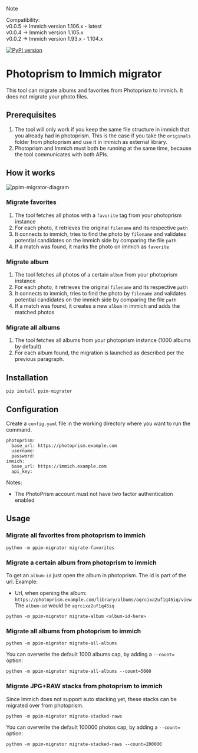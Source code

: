 > [!NOTE]
> Compatibility: <br>
> v0.0.5 → Immich version 1.106.x - latest<br>
> v0.0.4 → Immich version 1.105.x<br>
> v0.0.2 → Immich version 1.93.x - 1.104.x

[![PyPI version](https://badge.fury.io/py/ppim-migrator.svg)](https://badge.fury.io/py/ppim-migrator)
# Photoprism to Immich migrator
This tool can migrate albums and favorites from Photoprism to Immich. It does not migrate your photo files.

## Prerequisites
1. The tool will only work if you keep the same file structure in immich that you already had in photoprism. This is the case if you take the `originals` folder from photoprism and use it in immich as external library.
2. Photoprism and Immich must both be running at the same time, because the tool communicates with both APIs.

## How it works
![ppim-migrator-diagram](https://github.com/v411e/ppim-migrator/assets/8049779/2231d351-8f67-4750-be28-ce9e3339d1c0)


### Migrate favorites
1. The tool fetches all photos with a `favorite` tag from your photoprism instance
2. For each photo, it retrieves the original `filename` and its respective `path`
3. It connects to immich, tries to find the photo by `filename` and validates potential candidates on the immich side by comparing the file `path`
4. If a match was found, it marks the photo on immich as `favorite`

### Migrate album
1. The tool fetches all photos of a certain `album` from your photoprism instance
2. For each photo, it retrieves the original `filename` and its respective `path`
3. It connects to immich, tries to find the photo by `filename` and validates potential candidates on the immich side by comparing the file `path`
4. If a match was found, it creates a new `album` in immich and adds the matched photos

### Migrate all albums
1. The tool fetches all albums from your photoprism instance (1000 albums by default)
2. For each album found, the migration is launched as described per the previous paragraph.

## Installation
```
pip install ppim-migrator
```

## Configuration
Create a `config.yaml` file in the working directory where you want to run the command.
```
photoprism:
  base_url: https://photoprism.example.com
  username:
  password:
immich:
  base_url: https://immich.example.com
  api_key:
```
Notes:
* The PhotoPrism account must not have two factor authentication enabled

## Usage
### Migrate all favorites from photoprism to immich
```
python -m ppim-migrator migrate-favorites
```

### Migrate a certain album from photoprism to immich
To get an `album-id` just open the album in photoprism. The id is part of the url.
Example:
- Url, when opening the album: `https://photoprism.example.com/library/albums/aqrcixa2uf1q45iq/view`
  The `album-id` would be `aqrcixa2uf1q45iq`
```
python -m ppim-migrator migrate-album <album-id-here>
```

### Migrate all albums from photoprism to immich
```
python -m ppim-migrator migrate-all-albums
```
You can overwrite the default 1000 albums cap, by adding a `--count=` option:
```
python -m ppim-migrator migrate-all-albums --count=5000
```

### Migrate JPG+RAW stacks from photoprism to immich
Since Immich does not support auto stacking yet, these stacks can be migrated over from photoprism.
```
python -m ppim-migrator migrate-stacked-raws
```
You can overwrite the default 100000 photos cap, by adding a `--count=` option:
```
python -m ppim-migrator migrate-stacked-raws --count=200000
```
